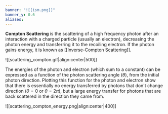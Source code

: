 ```yaml
---
banner: "![[ism.png]]"
banner_y: 0.6
aliases:
---
```

**Compton Scattering** is the scattering of a high frequency photon after an interaction with a charged particle (usually an electron), decreasing the photon energy and transferring it to the recoiling electron. If the photon gains energy, it is known as [[Inverse-Compton Scattering]].

![[scattering_compton.gif|align:center|500]]

The energies of the photon and electron (which sum to a constant) can be expressed as a function of the photon scattering angle ($\theta$), from the initial photon direction. Plotting this function for the photon and electron show that there is essentially no energy transferred by photons that don't change direction ($\theta = 0$ or $\theta=2\pi$), but a large energy transfer for photons that are back scattered in the direction they came from.

![[scattering_compton_energy.png|align:center|400]]

